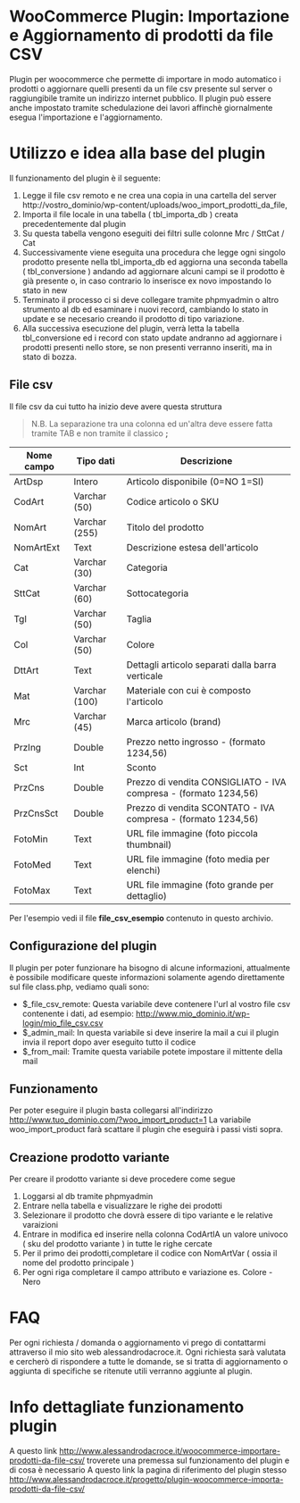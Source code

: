 # WooCommerce Plugin: Importazione e Aggiornamento di prodotti da file CSV
Plugin per woocommerce che permette di importare in modo automatico i prodotti o aggiornare quelli presenti da un file csv presente sul server o raggiungibile tramite un indirizzo internet pubblico. Il plugin può essere anche impostato tramite schedulazione dei lavori affinchè giornalmente esegua l'importazione e l'aggiornamento.

# Utilizzo e idea alla base del plugin
Il funzionamento del plugin è il seguente:
  1. Legge il file csv remoto e ne crea una copia in una cartella del server http://vostro_dominio/wp-content/uploads/woo_import_prodotti_da_file,
  2. Importa il file locale in una tabella ( tbl_importa_db ) creata precedentemente dal plugin
  3. Su questa tabella vengono eseguiti dei filtri sulle colonne Mrc / SttCat / Cat
  4. Successivamente viene eseguita una procedura che legge ogni singolo prodotto presente nella tbl_importa_db ed aggiorna una seconda tabella ( tbl_conversione ) andando ad aggiornare alcuni campi se il prodotto è già presente o, in caso contrario lo inserisce ex novo impostando lo stato in new
  5. Terminato il processo ci si deve collegare tramite phpmyadmin o altro strumento al db ed esaminare i nuovi record, cambiando lo stato in update e se necesario creando il prodotto di tipo variazione.
  6. Alla successiva esecuzione del plugin, verrà letta la tabella tbl_conversione ed i record con stato update andranno ad aggiornare i prodotti presenti nello store, se non presenti verranno inseriti, ma in stato di bozza.

## File csv
Il file csv da cui tutto ha inizio deve avere questa struttura
> N.B. La separazione tra una colonna ed un'altra deve essere fatta tramite TAB e non tramite il classico **;**

| **Nome campo** | **Tipo dati** | **Descrizione** |
|----------------|---------------|-----------------|
|ArtDsp|Intero|Articolo disponibile (0=NO 1=SI)|
|CodArt|Varchar (50)|Codice articolo o SKU|
|NomArt|Varchar (255)|Titolo del prodotto|
|NomArtExt|Text|Descrizione estesa dell'articolo|
|Cat|Varchar (30)|Categoria|
|SttCat|Varchar (60)|Sottocategoria|
|Tgl|Varchar (50)|Taglia|
|Col|Varchar (50)|Colore|
|DttArt|Text|Dettagli articolo separati dalla barra verticale |
|Mat|Varchar (100)|Materiale con cui è composto l'articolo|
|Mrc|Varchar (45)|Marca articolo (brand)|
|PrzIng|Double|Prezzo netto ingrosso - (formato 1234,56)|
|Sct|Int|Sconto|
|PrzCns|Double|Prezzo di vendita CONSIGLIATO - IVA compresa - (formato 1234,56)|
|PrzCnsSct|Double|Prezzo di vendita SCONTATO - IVA compresa - (formato 1234,56)|
|FotoMin|Text|URL file immagine (foto piccola thumbnail)|
|FotoMed|Text|URL file immagine (foto media per elenchi)|
|FotoMax|Text|URL file immagine (foto grande per dettaglio)|

Per l'esempio vedi il file **file_csv_esempio** contenuto in questo archivio.

## Configurazione del plugin 
Il plugin per poter funzionare ha bisogno di alcune informazioni, attualmente è possibile modificare queste informazioni solamente agendo direttamente sul file class.php, vediamo quali sono:

- $_file_csv_remote: Questa variabile deve contenere l'url al vostro file csv contenente i dati, ad esempio: http://www.mio_dominio.it/wp-login/mio_file_csv.csv
- $_admin_mail: In questa variabile si deve inserire la mail a cui il plugin invia il report dopo aver eseguito tutto il codice
- $_from_mail: Tramite questa variabile potete impostare il mittente della mail

## Funzionamento
Per poter eseguire il plugin basta collegarsi all'indirizzo http://www.tuo_dominio.com/?woo_import_product=1
La variabile woo_import_product farà scattare il plugin che eseguirà i passi visti sopra.

## Creazione prodotto variante
Per creare il prodotto variante si deve procedere come segue
1. Loggarsi al db tramite phpmyadmin
2. Entrare nella tabella e visualizzare le righe dei prodotti
3. Selezionare il prodotto che dovrà essere di tipo variante e le relative varaizioni
4. Entrare in modifica ed inserire nella colonna CodArtIA un valore univoco ( sku del prodotto variante ) in tutte le righe cercate
5. Per il primo dei prodotti,completare il codice con NomArtVar ( ossia il nome del prodotto principale )
6. Per ogni riga completare il campo attributo e variazione es. Colore - Nero

# FAQ
Per ogni richiesta / domanda o aggiornamento vi prego di contattarmi attraverso il mio sito web alessandrodacroce.it.
Ogni richiesta sarà valutata e cercherò di rispondere a tutte le domande, se si tratta di aggiornamento o aggiunta di specifiche se ritenute utili verranno aggiunte al plugin.

# Info dettagliate funzionamento plugin
A questo link http://www.alessandrodacroce.it/woocommerce-importare-prodotti-da-file-csv/ troverete una premessa sul funzionamento del plugin e di cosa è necessario
A questo link la pagina di riferimento del plugin stesso http://www.alessandrodacroce.it/progetto/plugin-woocommerce-importa-prodotti-da-file-csv/
